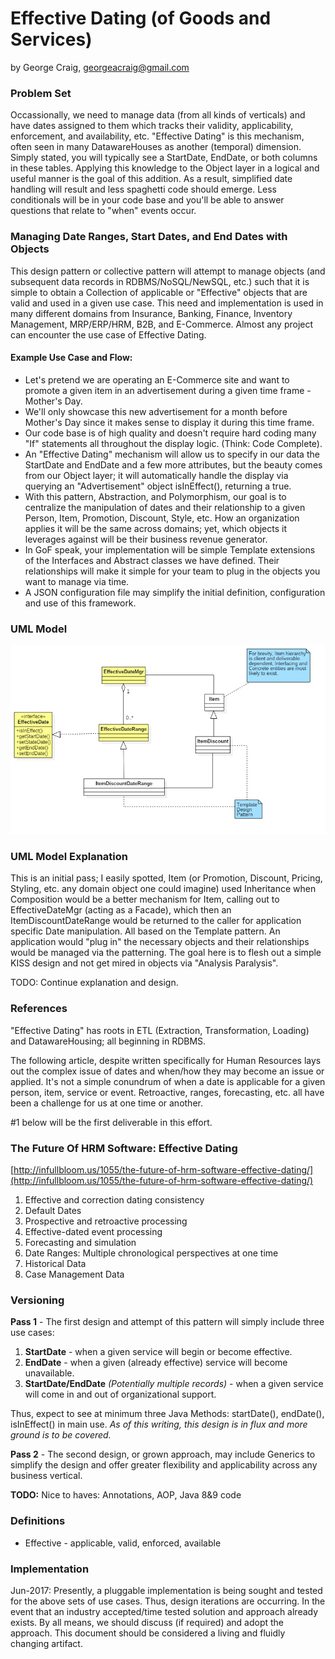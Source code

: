 # Effective Dating (of Goods and Services)

by George Craig, [georgeacraig@gmail.com](georgeacraig@gmail.com)

### Problem Set

Occassionally, we need to manage data (from all kinds of verticals) and have dates assigned to them which tracks their validity, applicability, enforcement, and availability, etc. "Effective Dating" is this mechanism, often seen in many DatawareHouses as another (temporal) dimension. Simply stated, you will typically see a StartDate, EndDate, or both columns in these tables. Applying this knowledge to the Object layer in a logical and useful manner is the goal of this addition. As a result, simplified date handling will result and less spaghetti code should emerge. Less conditionals will be in your code base and you'll be able to answer questions that relate to "when" events occur.

### Managing Date Ranges, Start Dates, and End Dates with Objects

This design pattern or collective pattern will attempt to manage objects (and subsequent data records in RDBMS/NoSQL/NewSQL, etc.) such that it is simple to obtain a Collection of applicable or "Effective" objects that are valid and used in a given use case. This need and implementation is used in many different domains from Insurance, Banking, Finance, Inventory Management, MRP/ERP/HRM, B2B, and E-Commerce. Almost any project can encounter the use case of Effective Dating.

#### Example Use Case and Flow:

* Let's pretend we are operating an E-Commerce site and want to promote a given item in an advertisement during a given time frame - Mother's Day.
* We'll only showcase this new advertisement for a month before Mother's Day since it makes sense to display it during this time frame.
* Our code base is of high quality and doesn't require hard coding many "If" statements all throughout the display logic. (Think: Code Complete).
* An "Effective Dating" mechanism will allow us to specify in our data the StartDate and EndDate and a few more attributes, but the beauty comes from our Object layer; it will automatically handle the display via querying an "Advertisement" object isInEffect(), returning a true.
* With this pattern, Abstraction, and Polymorphism, our goal is to centralize the manipulation of dates and their relationship to a given Person, Item, Promotion, Discount, Style, etc. How an organization applies it will be the same across domains; yet, which objects it leverages against will be their business revenue generator.
* In GoF speak, your implementation will be simple Template extensions of the Interfaces and Abstract classes we have defined. Their relationships will make it simple for your team to plug in the objects you want to manage via time.
* A JSON configuration file may simplify the initial definition, configuration and use of this framework.

### UML Model

![](etc/effective-dating.jpg?raw=true "Effective Dating UML")

### UML Model Explanation

This is an initial pass; I easily spotted, Item (or Promotion, Discount, Pricing, Styling, etc. any domain object one could imagine) used Inheritance when Composition would be a better mechanism for Item, calling out to EffectiveDateMgr (acting as a Facade), which then an ItemDiscountDateRange would be returned to the caller for application specific Date manipulation. All based on the Template pattern. An application would "plug in" the necessary objects and their relationships would be managed via the patterning. The goal here is to flesh out a simple KISS design and not get mired in objects via "Analysis Paralysis". 

TODO: Continue explanation and design.

### References

"Effective Dating" has roots in ETL (Extraction, Transformation, Loading) and DatawareHousing; all beginning in RDBMS. 

The following article, despite written specifically for Human Resources lays out the complex issue of dates and when/how they may become an issue or applied. It's not a simple conundrum of when a date is applicable for a given person, item, service or event. Retroactive, ranges, forecasting, etc. all have been a challenge for us at one time or another. 

#1 below will be the first deliverable in this effort.

### The Future Of HRM Software: Effective Dating
[http://infullbloom.us/1055/the-future-of-hrm-software-effective-dating/](http://infullbloom.us/1055/the-future-of-hrm-software-effective-dating/)

1. Effective and correction dating consistency
2. Default Dates
3. Prospective and retroactive processing
4. Effective-dated event processing
5. Forecasting and simulation
6. Date Ranges: Multiple chronological perspectives at one time
7. Historical Data
8. Case Management Data

### Versioning

**Pass 1** - The first design and attempt of this pattern will simply include three use cases:

1. **StartDate** - when a given service will begin or become effective.
2. **EndDate** - when a given (already effective) service will become unavailable.
3. **StartDate/EndDate** *(Potentially multiple records)* - when a given service will come in and out of organizational support.

Thus, expect to see at minimum three Java Methods: startDate(), endDate(), isInEffect() in main use. *As of this writing, this design is in flux and more ground is to be covered.*

**Pass 2** - The second design, or grown approach, may include Generics to simplify the design and offer greater flexibility and applicability across any business vertical.

**TODO:** Nice to haves: Annotations, AOP, Java 8&9 code

### Definitions

* Effective - applicable, valid, enforced, available

### Implementation

Jun-2017: Presently, a pluggable implementation is being sought and tested for the above sets of use cases. Thus, design iterations are occurring. In the event that an industry accepted/time tested solution and approach already exists. By all means, we should discuss (if required) and adopt the approach. This document should be considered a living and fluidly changing artifact. 
